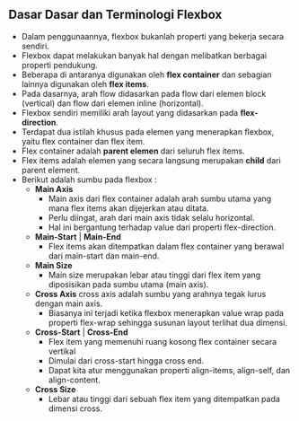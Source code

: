 ## Dasar Dasar dan Terminologi Flexbox

- Dalam penggunaannya, flexbox bukanlah properti yang bekerja secara sendiri.
- Flexbox dapat melakukan banyak hal dengan melibatkan berbagai properti pendukung.
- Beberapa di antaranya digunakan oleh **flex container** dan sebagian lainnya digunakan oleh **flex items**.
- Pada dasarnya, arah flow didasarkan pada flow dari elemen block (vertical) dan flow dari elemen inline (horizontal).
- Flexbox sendiri memiliki arah layout yang didasarkan pada **flex-direction**.
- Terdapat dua istilah khusus pada elemen yang menerapkan flexbox, yaitu flex container dan flex item.
- Flex container adalah **parent elemen** dari seluruh flex items.
- Flex items adalah elemen yang secara langsung merupakan **child** dari parent element.
- Berikut adalah sumbu pada flexbox :
  - **Main Axis**
    - Main axis dari flex container adalah arah sumbu utama yang mana flex items akan dijejerkan atau ditata.
    - Perlu diingat, arah dari main axis tidak selalu horizontal.
    - Hal ini bergantung terhadap value dari properti flex-direction.
  - **Main-Start** | **Main-End**
    - Flex items akan ditempatkan dalam flex container yang berawal dari main-start dan main-end.
  - **Main Size**
    - Main size merupakan lebar atau tinggi dari flex item yang diposisikan pada sumbu utama (main axis).
  - **Cross Axis** cross axis adalah sumbu yang arahnya tegak lurus dengan main axis.
    - Biasanya ini terjadi ketika flexbox menerapkan value wrap pada properti flex-wrap sehingga susunan layout terlihat dua dimensi.
  - **Cross-Start** | **Cross-End**
    - Flex item yang memenuhi ruang kosong flex container secara vertikal
    - Dimulai dari cross-start hingga cross end.
    - Dapat kita atur menggunakan properti align-items, align-self, dan align-content.
  - **Cross Size**
    - Lebar atau tinggi dari sebuah flex item yang ditempatkan pada dimensi cross.
